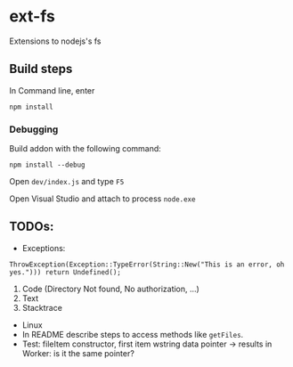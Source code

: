 # ext-fs
Extensions to nodejs's fs
## Build steps
In Command line, enter

```npm install```

### Debugging
Build addon with the following command:

```npm install --debug```

Open ```dev/index.js``` and type ```F5```

Open Visual Studio and attach to process ```node.exe```

## TODOs:
* Exceptions:
```
ThrowException(Exception::TypeError(String::New("This is an error, oh yes."))) return Undefined(); 
```
1. Code (Directory Not found, No authorization, ...)
2. Text
3. Stacktrace
* Linux
* In README describe steps to access methods like ```getFiles```. 
* Test: fileItem constructor, first item wstring data pointer -> results in Worker: is it the same pointer?